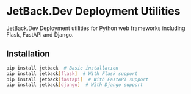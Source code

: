 # JetBack.Dev Deployment Utilities

JetBack.Dev Deployment utilities for Python web frameworks including Flask, FastAPI and Django.

## Installation

```bash
pip install jetback  # Basic installation
pip install jetback[flask]  # With Flask support
pip install jetback[fastapi]  # With FastAPI support
pip install jetback[django]  # With Django support
```